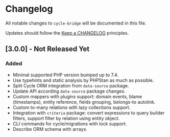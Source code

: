 # Changelog

All notable changes to `cycle-bridge` will be documented in this file.

Updates should follow the [Keep a CHANGELOG](http://keepachangelog.com/) principles.

## [3.0.0] - Not Released Yet

### Added

- Minimal supported PHP version bumped up to 7.4.
- Use typehints and static analysis by PHPStan as much as possible.
- Split Cycle ORM integration from `data-source` package.
- Update API according `data-source` package changes.
- Custom mappers with plugins support: domain events, blame (timestamps), entity reference, fields grouping, belongs-to
  autolink.
- Custom to-many relations with lazy collections support.
- Integration with `criteria` package: convert expressions to query builder filters, support filter by relation using
  entity object.
- CLI commands for cycle/migrations with lock support.
- Describe ORM schema with arrays.
